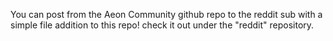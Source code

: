 You can post from the Aeon Community github repo to the reddit sub with a simple file addition to this repo! check it out under the "reddit" repository.
